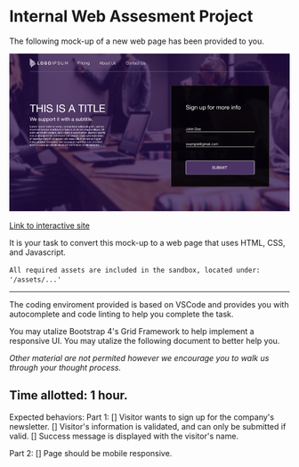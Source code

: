 # Internal Web Assesment Project

The following mock-up of a new web page has been provided to you.

![Sample View](./assets/Picture1.png)

[Link to interactive site](https://www.figma.com/file/k8zWIxzT6xfPkdLmHRPlSk/LogoIpsum-Mockup)

It is your task to convert this mock-up to a web page that uses HTML, CSS, and Javascript.

`All required assets are included in the sandbox, located under: '/assets/...'`

---

The coding enviroment provided is based on VSCode and provides you with autocomplete and code linting to help you complete the task.

You may utalize Bootstrap 4's Grid Framework to help implement a responsive UI. You may utalize the following document to better help you.

_Other material are not permited however we encourage you to walk us through your thought process._

## Time allotted: 1 hour.

Expected behaviors:
Part 1:
[] Visitor wants to sign up for the company's newsletter.
[] Visitor's information is validated, and can only be submitted if valid.
[] Success message is displayed with the visitor's name.

Part 2:
[] Page should be mobile responsive.
